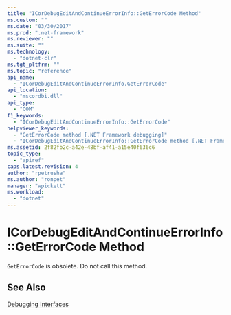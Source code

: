 ```yaml
---
title: "ICorDebugEditAndContinueErrorInfo::GetErrorCode Method"
ms.custom: ""
ms.date: "03/30/2017"
ms.prod: ".net-framework"
ms.reviewer: ""
ms.suite: ""
ms.technology: 
  - "dotnet-clr"
ms.tgt_pltfrm: ""
ms.topic: "reference"
api_name: 
  - "ICorDebugEditAndContinueErrorInfo.GetErrorCode"
api_location: 
  - "mscordbi.dll"
api_type: 
  - "COM"
f1_keywords: 
  - "ICorDebugEditAndContinueErrorInfo::GetErrorCode"
helpviewer_keywords: 
  - "GetErrorCode method [.NET Framework debugging]"
  - "ICorDebugEditAndContinueErrorInfo::GetErrorCode method [.NET Framework debugging]"
ms.assetid: 2f82fb2c-a42e-48bf-af41-a15e40f636c6
topic_type: 
  - "apiref"
caps.latest.revision: 4
author: "rpetrusha"
ms.author: "ronpet"
manager: "wpickett"
ms.workload: 
  - "dotnet"
---
```

# ICorDebugEditAndContinueErrorInfo::GetErrorCode Method
`GetErrorCode` is obsolete. Do not call this method.  
  
## See Also  
 [Debugging Interfaces](../../../../docs/framework/unmanaged-api/debugging/debugging-interfaces.md)
